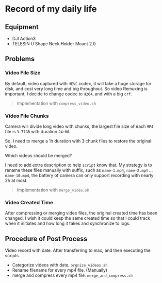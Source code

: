 # Record of my daily life

## Equipment

- DJI Action3
- TELESIN U Shape Neck Holder Mount 2.0

## Problems

### Video File Size

By default, video captured with `HEVC` codec, it will take a huge storage for disk, and cost very long time and big throughout. So video Remuxing is important, I decide to change codec to `H264`, and with a big `crf`.

> Implementation with `compress_video.sh`

### Video File Chunks

Camera will divide long video with chunks, the largest file size of each `MP4` file is `3.77GB` with duration `24:06`.

So, I need to merge a 1h duration with 3 chunk files to restore the original video.

Which videos should be merged?

I need to add extra description to help `script` know that. My strategy is to rename these files manually with suffix, such as `name-1.mp4`, `name-2.mp4` ... `name-10.mp4`, the battery of camera can only support recording with nearly 2h at most.

> Implementation with `merge_video.sh`

### Video Created Time

After compressing or merging video files, the original created time has been changed. I wish it could keep the same created time so that I could track when it initiates and how long it takes and synchronize to logs.

## Procedure of Post Process

Video record with date. After transferring to mac, and then executing the scripts.

- Categorize videos with date. `orgnize_videos.sh`
- Rename filename for every mp4 file. (Manually)
- merge and compress every mp4 file. `merge_and_compress.sh`
